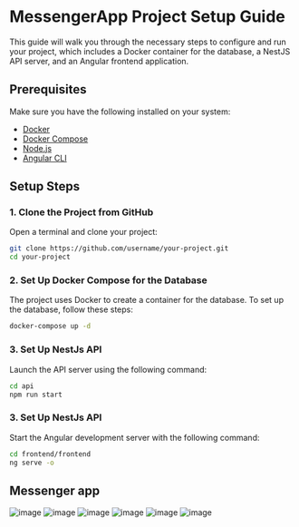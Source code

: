 # MessengerApp Project Setup Guide

This guide will walk you through the necessary steps to configure and run your project, which includes a Docker container for the database, a NestJS API server, and an Angular frontend application.

## Prerequisites

Make sure you have the following installed on your system:

- [Docker](https://www.docker.com/get-started)
- [Docker Compose](https://docs.docker.com/compose/install/)
- [Node.js](https://nodejs.org/en/download/)
- [Angular CLI](https://angular.io/cli)

## Setup Steps

### 1. Clone the Project from GitHub

Open a terminal and clone your project:

```bash
git clone https://github.com/username/your-project.git
cd your-project
```

### 2. Set Up Docker Compose for the Database
The project uses Docker to create a container for the database. To set up the database, follow these steps:

```bash
docker-compose up -d
```

### 3. Set Up NestJs API
Launch the API server using the following command:
```bash
cd api
npm run start
```

### 3. Set Up NestJs API
Start the Angular development server with the following command:

```bash
cd frontend/frontend
ng serve -o
```

## Messenger app
![image](https://github.com/user-attachments/assets/547c99e5-e9a3-4765-8411-b7ed44fc0654)
![image](https://github.com/user-attachments/assets/f167792b-47f1-4fe0-b540-1942fccc4c1f)
![image](https://github.com/user-attachments/assets/57ad282b-4bfc-437c-9c14-df5684c92d9c)
![image](https://github.com/user-attachments/assets/fa1784c9-907c-4a3d-bdf0-1aea9cffebc0)
![image](https://github.com/user-attachments/assets/cdbfd71f-ea5e-4d2f-b8ad-12d1fe9f3d2a)
![image](https://github.com/user-attachments/assets/95ae3cbc-3623-41de-b588-931bdaa0eafd)
